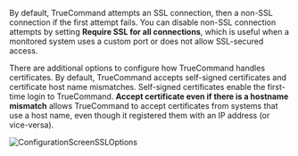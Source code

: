 &NewLine;

By default, TrueCommand attempts an SSL connection, then a non-SSL connection if the first attempt fails.
You can disable non-SSL connection attempts by setting **Require SSL for all connections**, which is useful when a monitored system uses a custom port or does not allow SSL-secured access.

There are additional options to configure how TrueCommand handles certificates.
By default, TrueCommand accepts self-signed certificates and certificate host name mismatches.
Self-signed certificates enable the first-time login to TrueCommand. **Accept certificate even if there is a hostname mismatch** allows TrueCommand to accept certificates from systems that use a host name, even though it registered them with an IP address (or vice-versa).

![ConfigurationScreenSSLOptions](/images/TrueCommand/2.3.2/ConfigurationScreenSSLOptions.png "Configuration Screen SSL Options")
